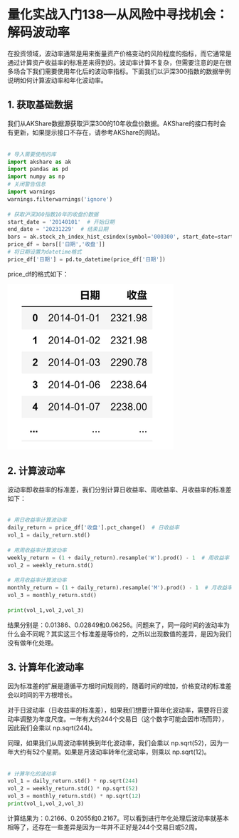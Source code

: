 # 量化实战入门138—从风险中寻找机会：解码波动率 

在投资领域，波动率通常是用来衡量资产价格变动的风险程度的指标，而它通常是通过计算资产收益率的标准差来得到的。波动率计算不复杂，但需要注意的是在很多场合下我们需要使用年化后的波动率指标。下面我们以沪深300指数的数据举例说明如何计算波动率和年化波动率。

## 1. 获取基础数据
我们从AKShare数据源获取沪深300的10年收盘价数据。AKShare的接口有时会有更新，如果提示接口不存在，请参考AKShare的网站。

```python 

# 导入需要使用的库
import akshare as ak
import pandas as pd
import numpy as np
# 关闭警告信息
import warnings
warnings.filterwarnings('ignore')

# 获取沪深300指数10年的收盘价数据
start_date = '20140101'  # 开始日期
end_date = '20231229'  # 结束日期
bars = ak.stock_zh_index_hist_csindex(symbol='000300', start_date=start_date, end_date=end_date)
price_df = bars[['日期','收盘']]
# 将日期设置为datetime格式
price_df['日期'] = pd.to_datetime(price_df['日期'])

```
price_df的格式如下：

![](images/2024-03-18-15-01-49.png)

## 2. 计算波动率
波动率即收益率的标准差，我们分别计算日收益率、周收益率、月收益率的标准差如下：

```python 

# 用日收益率计算波动率
daily_return = price_df['收盘'].pct_change()  # 日收益率
vol_1 = daily_return.std()

# 用周收益率计算波动率
weekly_return = (1 + daily_return).resample('W').prod() - 1  # 周收益率
vol_2 = weekly_return.std()

# 用月收益率计算波动率
monthly_return = (1 + daily_return).resample('M').prod() - 1  # 月收益率
vol_3 = monthly_return.std()

print(vol_1,vol_2,vol_3)

```

结果分别是：0.01386、0.02849和0.06256。问题来了，同一段时间的波动率为什么会不同呢？其实这三个标准差是等价的，之所以出现数值的差异，是因为我们没有做年化处理。
## 3. 计算年化波动率
因为标准差的扩展是遵循平方根时间规则的，随着时间的增加，价格变动的标准差会以时间的平方根增长。

对于日波动率（日收益率的标准差），如果我们想要计算年化波动率，需要将日波动率调整为年度尺度。一年有大约244个交易日（这个数字可能会因市场而异），因此我们会乘以 np.sqrt(244)。

同理，如果我们从周波动率转换到年化波动率，我们会乘以 np.sqrt(52)，因为一年大约有52个星期。如果是月波动率转年化波动率，则乘以 np.sqrt(12)。

```python 

# 计算年化的波动率
vol_1 = daily_return.std() * np.sqrt(244)
vol_2 = weekly_return.std() * np.sqrt(52)
vol_3 = monthly_return.std() * np.sqrt(12)
print(vol_1,vol_2,vol_3)

```
计算结果为：0.2166、0.2055和0.2167。可以看到进行年化处理后波动率就基本相等了，还存在一些差异是因为一年并不正好是244个交易日或52周。